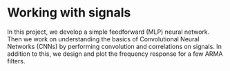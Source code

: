 # Working with signals 
In this project, we develop a simple feedforward (MLP) neural network. Then we work on understanding the basics of Convolutional Neural Networks (CNNs) by performing convolution and correlations on signals.
In addition to this, we design and plot the frequency response for a few ARMA filters. 
